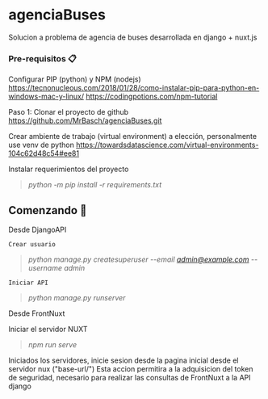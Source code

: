 # agenciaBuses

Solucion a problema de agencia de buses desarrollada en django + nuxt.js

### Pre-requisitos 📋

Configurar PIP (python) y NPM (nodejs)
https://tecnonucleous.com/2018/01/28/como-instalar-pip-para-python-en-windows-mac-y-linux/
https://codingpotions.com/npm-tutorial

Paso 1: Clonar el proyecto de github
https://github.com/MrBasch/agenciaBuses.git

Crear ambiente de trabajo (virtual environment) a elección, personalmente use venv de python
https://towardsdatascience.com/virtual-environments-104c62d48c54#ee81

Instalar requerimientos del proyecto

> _python -m pip install -r requirements.txt_

## Comenzando 🚀

Desde DjangoAPI

    Crear usuario

> _python manage.py createsuperuser --email admin@example.com --username admin_

    Iniciar API

> _python manage.py runserver_

Desde FrontNuxt

Iniciar el servidor NUXT

> _npm run serve_

Iniciados los servidores, inicie sesion desde la pagina inicial desde el servidor nux ("base-url/")
Esta accion permitira a la adquisicion del token de seguridad, necesario para realizar las consultas de FrontNuxt a la API django

